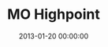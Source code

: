 ---
layout: post
date:   2013-01-20 00:00:00
title: MO Highpoint
categories: fun
picture: /assets/fun/MOhighpoint.jpg
summary: January 20, 2013</br>Missouri State Highpoint</br>1,772 feet
---